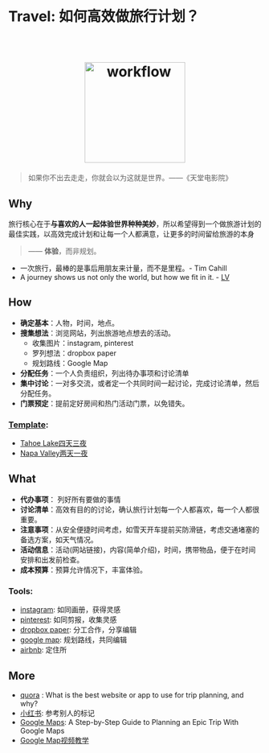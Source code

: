 # Travel: 如何高效做旅行计划？


<h1 align="center">
<br>
  <a href="https://www.google.com/maps/d/u/0/viewer?mid=1yURWf-UrdrJCaAIm1BVciCHXz5Bu30pV&ll=0%2C0&z=9"><img src="https://i.imgur.com/igKfmtV.jpg" alt="workflow" width=200"></a>
</h1>

> 如果你不出去走走，你就会以为这就是世界。——《天堂电影院》


## Why

旅行核心在于**与喜欢的人一起体验世界种种美妙**，所以希望得到一个做旅游计划的最佳实践，以高效完成计划和让每一个人都满意，让更多的时间留给旅游的本身 

> —— **体验**，而非规划。

- 一次旅行，最棒的是事后用朋友来计量，而不是里程。- Tim Cahill
- A journey shows us not only the world, but how we fit in it. - [LV](https://www.youtube.com/watch?v=hzp_gshdwsM)

## How

- **确定基本**：人物，时间，地点。
- **搜集想法**：浏览网站，列出旅游地点想去的活动。
	- 收集图片：instagram, pinterest 
	- 罗列想法：dropbox paper
	- 规划路线：Google Map
- **分配任务**：一个人负责组织，列出待办事项和讨论清单
- **集中讨论**：一对多交流，或者定一个共同时间一起讨论，完成讨论清单，然后分配任务。
- **门票预定**：提前定好房间和热门活动门票，以免错失。

### [Template](https://paper.dropbox.com/doc/--AfP2zZwo_BgNlVOIp67vPGuOAg-dkQU34i95AVgmHURQD90E):

- [Tahoe Lake四天三夜](https://paper.dropbox.com/doc/--Ae6lAOZCy51ytmbAjL~oCp_JAg-DU7THgz9KilOmI4nQRDYW)
- [Napa Valley两天一夜](https://paper.dropbox.com/doc/Napa-Valley-EoFfDmKY8K21brE0BTCD3)

## What 

- **代办事项**： 列好所有要做的事情
- **讨论清单**：高效有目的的讨论，确认旅行计划每一个人都喜欢，每一个人都很重要。
- **注意事项**：从安全便捷时间考虑，如雪天开车提前买防滑链，考虑交通堵塞的备选方案，如天气情况。
- **活动信息**：活动(网站链接)，内容(简单介绍)，时间，携带物品，便于在时间安排和出发前检查。
- **成本预算**：预算允许情况下，丰富体验。


### Tools:

- [instagram](https://www.instagram.com/explore/tags/napavalley/?hl=en): 如同画册，获得灵感
- [pinterest](https://www.pinterest.com/ytravelblog/): 如同剪报，收集灵感
- [dropbox paper](https://paper.dropbox.com/doc/--AfP2zZwo_BgNlVOIp67vPGuOAg-dkQU34i95AVgmHURQD90E): 分工合作，分享编辑
- [google map](https://www.youtube.com/watch?v=jC9dtTyD3i4): 规划路线，共同编辑
- [airbnb](https://airbnb.com): 定住所



## More 

- [quora](https://www.quora.com/What-is-the-best-website-or-app-to-use-for-trip-planning-and-why) : What is the best website or app to use for trip planning, and why?
- [小红书](https://www.xiaohongshu.com/search_result/napa): 参考别人的标记
- [Google Maps](https://www.livelikeitstheweekend.com/google-maps-trip-planner/): A Step-by-Step Guide to Planning an Epic Trip With Google Maps
- [Google Map视频教学](https://www.youtube.com/watch?v=jC9dtTyD3i4)